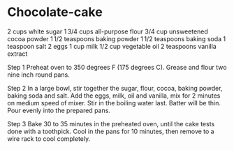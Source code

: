 # Chocolate-cake

2 cups white sugar
1 3/4 cups all-purpose flour
3/4 cup unsweetened cocoa powder
1 1/2 teaspoons baking powder
1 1/2 teaspoons baking soda
1 teaspoon salt
2 eggs
1 cup milk
1/2 cup vegetable oil
2 teaspoons vanilla extract


Step 1
Preheat oven to 350 degrees F (175 degrees C). Grease and flour two nine inch round pans.

Step 2
In a large bowl, stir together the sugar, flour, cocoa, baking powder, baking soda and salt. Add the eggs, milk, oil and vanilla, mix for 2 minutes on medium speed of mixer. Stir in the boiling water last. Batter will be thin. Pour evenly into the prepared pans.

Step 3
Bake 30 to 35 minutes in the preheated oven, until the cake tests done with a toothpick. Cool in the pans for 10 minutes, then remove to a wire rack to cool completely.
